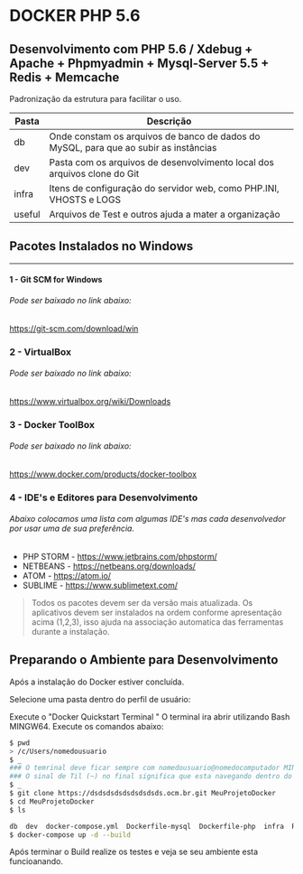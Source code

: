 # DOCKER PHP 5.6 #
## Desenvolvimento com PHP 5.6 / Xdebug + Apache + Phpmyadmin + Mysql-Server 5.5 + Redis + Memcache

Padronização da estrutura para facilitar o uso.


| Pasta | Descrição |
| ------ | ------ |
| db |  Onde constam os arquivos de banco de dados do MySQL, para que ao subir as instâncias |
| dev | Pasta com os arquivos de desenvolvimento local dos arquivos clone do Git |
| infra | Itens de configuração do servidor web, como PHP.INI, VHOSTS e LOGS|
| useful | Arquivos de Test e outros ajuda a mater a organização |


## Pacotes Instalados no Windows #####
 ---------------------------------
#### 1 - Git SCM for Windows
###### Pode ser baixado no link abaixo:
https://git-scm.com/download/win
### 2 - VirtualBox
###### Pode ser baixado no link abaixo:
https://www.virtualbox.org/wiki/Downloads
### 3 - Docker ToolBox 
###### Pode ser baixado no link abaixo:
https://www.docker.com/products/docker-toolbox
### 4 - IDE's e Editores para Desenvolvimento 
###### Abaixo colocamos uma lista com algumas IDE's mas cada desenvolvedor por usar uma de sua preferência.
- PHP STORM - https://www.jetbrains.com/phpstorm/
- NETBEANS - https://netbeans.org/downloads/
- ATOM - https://atom.io/
- SUBLIME - https://www.sublimetext.com/

> Todos os pacotes devem ser da versão mais atualizada.
>Os aplicativos devem ser instalados na ordem conforme apresentação acima (1,2,3), isso ajuda na associação automatica das ferramentas durante a instalação.


## Preparando o Ambiente para Desenvolvimento #####

Após a instalação do Docker estiver concluída.

Selecione uma pasta dentro do perfil de usuário:

Execute o "Docker Quickstart Terminal "
O terminal ira abrir utilizando Bash MINGW64.
Execute os comandos abaixo:

``` sh
$ pwd
> /c/Users/nomedousuario
$ _
### O temrinal deve ficar sempre com nomedousuario@nomedocomputador MINGW64 ~
### O sinal de Til (~) no final significa que esta navegando dentro do perfil do usuário
$ _
$ git clone https://dsdsdsdsdsdsdsdsds.ocm.br.git MeuProjetoDocker
$ cd MeuProjetoDocker
$ ls

db  dev  docker-compose.yml  Dockerfile-mysql  Dockerfile-php  infra  README.md  useful
$ docker-compose up -d --build
```

Após terminar o Build realize os testes e veja se seu ambiente esta funcioanando.